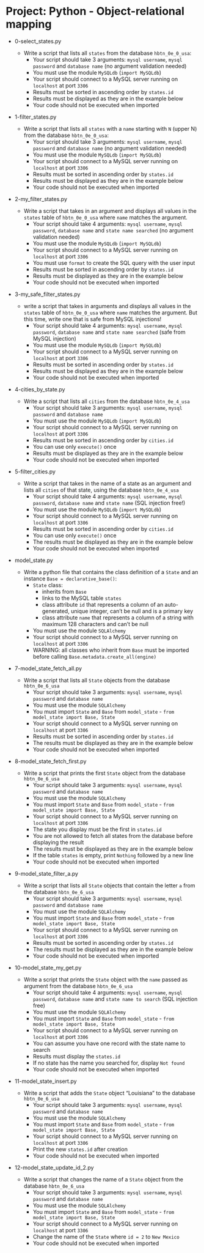 # Project: Python - Object-relational mapping

*   0-select_states.py
    - Write a script that lists all `states` from the database `hbtn_0e_0_usa`:
      - Your script should take 3 arguments: `mysql username`, `mysql password` and `database name` (no argument validation needed)
      - You must use the module `MySQLdb` (`import MySQLdb`)
      - Your script should connect to a MySQL server running on `localhost` at port `3306`
      - Results must be sorted in ascending order by `states.id`
      - Results must be displayed as they are in the example below
      - Your code should not be executed when imported

*   1-filter_states.py
    - Write a script that lists all `states` with a `name` starting with `N` (upper N) from the database `hbtn_0e_0_usa`:
      - Your script should take 3 arguments: `mysql username`, `mysql password` and `database name` (no argument validation needed)
      - You must use the module `MySQLdb` (`import MySQLdb`)
      - Your script should connect to a MySQL server running on `localhost` at port `3306`
      - Results must be sorted in ascending order by `states.id`
      - Results must be displayed as they are in the example below
      - Your code should not be executed when imported

*   2-my_filter_states.py
    - Write a script that takes in an argument and displays all values in the `states` table of `hbtn_0e_0_usa` where `name` matches the argument.
      - Your script should take 4 arguments: `mysql username`, `mysql password`, `database name` and `state name searched` (no argument validation needed)
      - You must use the module `MySQLdb` (`import MySQLdb`)
      - Your script should connect to a MySQL server running on `localhost` at port `3306`
      - You must use `format` to create the SQL query with the user input
      - Results must be sorted in ascending order by `states.id`
      - Results must be displayed as they are in the example below
      - Your code should not be executed when imported

*   3-my_safe_filter_states.py
    -  write a script that takes in arguments and displays all values in the `states` table of `hbtn_0e_0_usa` where `name` matches the argument. But this time, write one that is safe from MySQL injections!
       - Your script should take 4 arguments: `mysql username`, `mysql password`, `database name` and `state name searched` (safe from MySQL injection)
       - You must use the module `MySQLdb` (`import MySQLdb`)
       - Your script should connect to a MySQL server running on `localhost` at port `3306`
       - Results must be sorted in ascending order by `states.id`
       - Results must be displayed as they are in the example below
       - Your code should not be executed when imported

*   4-cities_by_state.py
    - Write a script that lists all `cities` from the database `hbtn_0e_4_usa`
      - Your script should take 3 arguments: `mysql username`, `mysql password` and `database name`
      - You must use the module `MySQLdb` (`import MySQLdb`)
      - Your script should connect to a MySQL server running on `localhost` at port `3306`
      - Results must be sorted in ascending order by `cities.id`
      - You can use only `execute()` once
      - Results must be displayed as they are in the example below
      - Your code should not be executed when imported

*   5-filter_cities.py
    - Write a script that takes in the name of a state as an argument and lists all `cities` of that state, using the database `hbtn_0e_4_usa`
      - Your script should take 4 arguments: `mysql username`, `mysql password`, `database name` and `state name` (SQL injection free!)
      - You must use the module `MySQLdb` (`import MySQLdb`)
      - Your script should connect to a MySQL server running on `localhost` at port `3306`
      - Results must be sorted in ascending order by `cities.id`
      - You can use only `execute()` once
      - The results must be displayed as they are in the example below
      - Your code should not be executed when imported

*   model_state.py
    - Write a python file that contains the class definition of a `State` and an instance `Base = declarative_base()`:
      - `State` class:
        - inherits from `Base`
        - links to the MySQL table `states`
        - class attribute `id` that represents a column of an auto-generated, unique integer, can’t be null and is a primary key
        - class attribute `name` that represents a column of a string with maximum 128 characters and can’t be null
      - You must use the module `SQLAlchemy`
      - Your script should connect to a MySQL server running on `localhost` at port `3306`
      - WARNING: all classes who inherit from `Base` must be imported before calling `Base.metadata.create_all(engine)`

*   7-model_state_fetch_all.py
    - Write a script that lists all `State` objects from the database `hbtn_0e_6_usa`
      - Your script should take 3 arguments: `mysql username`, `mysql password` and `database name`
      - You must use the module `SQLAlchemy`
      - You must import `State` and `Base` from `model_state` - `from model_state import Base, State`
      - Your script should connect to a MySQL server running on `localhost` at port `3306`
      - Results must be sorted in ascending order by `states.id`
      - The results must be displayed as they are in the example below
      - Your code should not be executed when imported

*   8-model_state_fetch_first.py
    - Write a script that prints the first `State` object from the database `hbtn_0e_6_usa`
      - Your script should take 3 arguments: `mysql username`, `mysql password` and `database name`
      - You must use the module `SQLAlchemy`
      - You must import `State` and `Base` from `model_state` - `from model_state import Base, State`
      - Your script should connect to a MySQL server running on `localhost` at port `3306`
      - The state you display must be the first in `states.id`
      - You are not allowed to fetch all states from the database before displaying the result
      - The results must be displayed as they are in the example below
      - If the table `states` is empty, print `Nothing` followed by a new line
      - Your code should not be executed when imported

*   9-model_state_filter_a.py
    - Write a script that lists all `State` objects that contain the letter `a` from the database `hbtn_0e_6_usa`
      - Your script should take 3 arguments: `mysql username`, `mysql password` and `database name`
      - You must use the module `SQLAlchemy`
      - You must import `State` and `Base` from `model_state` - `from model_state import Base, State`
      - Your script should connect to a MySQL server running on `localhost` at port `3306`
      - Results must be sorted in ascending order by `states.id`
      - The results must be displayed as they are in the example below
      - Your code should not be executed when imported

*   10-model_state_my_get.py
    - Write a script that prints the `State` object with the `name` passed as argument from the database `hbtn_0e_6_usa`
      - Your script should take 4 arguments: `mysql username`, `mysql password`, `database name` and `state name to search` (SQL injection free)
      - You must use the module `SQLAlchemy`
      - You must import `State` and `Base` from `model_state` - `from model_state import Base, State`
      - Your script should connect to a MySQL server running on `localhost` at port `3306`
      - You can assume you have one record with the state name to search
      - Results must display the `states.id`
      - If no state has the name you searched for, display `Not found`
      - Your code should not be executed when imported

*   11-model_state_insert.py
    - Write a script that adds the `State` object “Louisiana” to the database `hbtn_0e_6_usa`
      - Your script should take 3 arguments: `mysql username`, `mysql password` and `database name`
      - You must use the module `SQLAlchemy`
      - You must import `State` and `Base` from `model_state` - `from model_state import Base, State`
      - Your script should connect to a MySQL server running on `localhost` at port `3306`
      - Print the new `states.id` after creation
      - Your code should not be executed when imported

*   12-model_state_update_id_2.py
    - Write a script that changes the name of a `State` object from the database `hbtn_0e_6_usa`
      - Your script should take 3 arguments: `mysql username`, `mysql password` and `database name`
      - You must use the module `SQLAlchemy`
      - You must import `State` and `Base` from `model_state` - `from model_state import Base, State`
      - Your script should connect to a MySQL server running on `localhost` at port `3306`
      - Change the name of the `State` where `id = 2` to `New Mexico`
      - Your code should not be executed when imported
